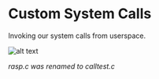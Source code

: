 # Custom System Calls

Invoking our system calls from userspace.

![alt text](https://cloud.githubusercontent.com/assets/23404638/21061312/ce762dbe-be19-11e6-8e04-e554626cdbd5.png "calltest.c output")

*rasp.c was renamed to calltest.c*
